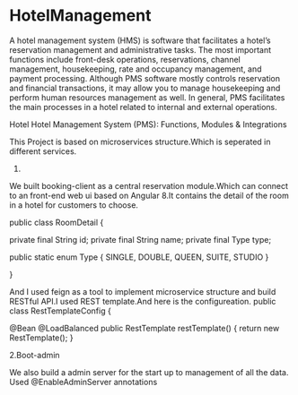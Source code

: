 # HotelManagement
A hotel management system (HMS) is software that facilitates a hotel’s reservation management and administrative tasks. The most important functions include front-desk operations, reservations, channel management, housekeeping, rate and occupancy management, and payment processing. Although PMS software mostly controls reservation and financial transactions, it may allow you to manage housekeeping and perform human resources management as well. In general, PMS facilitates the main processes in a hotel related to internal and external operations.

Hotel Hotel Management System (PMS): Functions, Modules & Integrations

This Project is based on microservices structure.Which is seperated in different services.

1.
We built booking-client as a central reservation module.Which can connect to an front-end web ui based on Angular 8.It contains the detail of the room in a hotel for customers to choose.

public class RoomDetail {

  private final String id;
  private final String name;
  private final Type type;

  public static enum Type {
    SINGLE, DOUBLE, QUEEN, SUITE, STUDIO
  }

}

And I used feign as a tool to implement microservice structure and build RESTful API.I used REST template.And here is the configureation.
public class RestTemplateConfig {

  @Bean
  @LoadBalanced
  public RestTemplate restTemplate() {
    return new RestTemplate();
  }
  
2.Boot-admin

We also build a admin server for the start up to management of all the data.
Used @EnableAdminServer annotations


